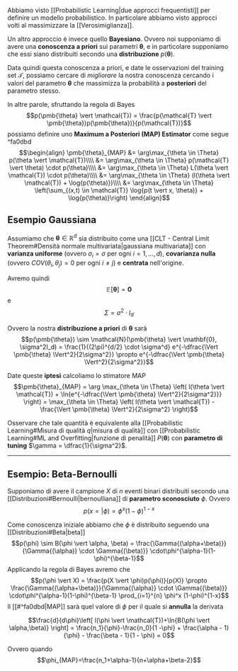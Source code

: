Abbiamo visto [[Probabilistic Learning|due approcci frequentisti]] per definire un modello probabilistico.
In particolare abbiamo visto approcci volti al massimizzare la [[Verosimiglianza]].

Un altro approccio è invece quello **Bayesiano**.
Ovvero noi supponiamo di avere una **conoscenza a priori** sui parametri $\pmb{\theta}$, e in particolare supponiamo che essi siano distribuiti secondo una **distribuzione** $p(\pmb{\theta})$.

Data quindi questa conoscenza a priori, e date le osservazioni del training set $\mathcal{T}$, possiamo cercare di *migliorare* la nostra conoscenza cercando i valori del parametro $\pmb{\theta}$ che massimizza la probabilità a **posteriori** del parametro stesso.

In altre parole, sfruttando la regola di Bayes $$p(\pmb{\theta} \vert \mathcal{T}) = \frac{p(\mathcal{T} \vert \pmb{\theta})p(\pmb{\theta})}{p(\mathcal{T})}$$ possiamo definire uno **Maximum a Posteriori (MAP) Estimator** come segue  ^fa0dbd
$$\begin{align}
\pmb{\theta}_{MAP}
&= \arg\max_{\theta \in \Theta} p(\theta \vert \mathcal{T})\\\\
&= \arg\max_{\theta \in \Theta} p(\mathcal{T} \vert \theta)  \cdot p(\theta)\\\\
&= \arg\max_{\theta \in \Theta} L(\theta \vert \mathcal{T})  \cdot p(\theta)\\\\
&= \arg\max_{\theta \in \Theta} (l(\theta \vert \mathcal{T}) + \log{p(\theta)})\\\\
&= \arg\max_{\theta \in \Theta} \left(\sum_{(x,t) \in \mathcal{T}} \log{p(t \vert x, \theta)} + \log{p(\theta)}\right)
\end{align}$$

## Esempio Gaussiana
Assumiamo che $\pmb{\theta} \in \mathbb{R}^d$ sia distribuito come una [[CLT - Central Limit Theorem#Densità normale multivariata|gaussiana multivariata]] con **varianza uniforme** (ovvero $\sigma_i = \sigma$ per ogni $i = 1, ..., d$), **covarianza nulla** (ovvero $COV(\theta_i, \theta_j) = 0$ per ogni $i \neq j$) e **centrata** nell'origine.

Avremo quindi $$\mathbb{E} \left[ \pmb{\theta} \right] = \mathbf{0}$$ e $$\Sigma = \sigma^2 \cdot I_d$$

Ovvero la nostra **distribuzione a priori** di $\pmb{\theta}$ sarà $$p(\pmb{\theta}) \sim \mathcal{N}(\pmb{\theta} \vert \mathbf{0}, \sigma^2I_d) = \frac{1}{(2\pi)^{d/2} \cdot \sigma^d} e^{-\dfrac{\Vert \pmb{\theta} \Vert^2}{2\sigma^2}} \propto e^{-\dfrac{\Vert \pmb{\theta} \Vert^2}{2\sigma^2}}$$

Date queste **iptesi** calcoliamo lo stimatore MAP
$$\pmb{\theta}_{MAP} = \arg \max_{\theta \in \Theta} \left( l(\theta \vert \mathcal{T}) + \ln{e^{-\dfrac{\Vert \pmb{\theta} \Vert^2}{2\sigma^2}}} \right) = \max_{\theta \in \Theta} \left( l(\theta \vert \mathcal{T}) - \frac{\Vert \pmb{\theta} \Vert^2}{2\sigma^2} \right)$$

Osservare che tale quantità è equivalente alla [[Probabilistic Learning#Misura di qualità $q$|misura di qualità]] con [[Probabilistic Learning#ML and Overfitting|funzione di penalità]] $P(\pmb{\theta})$ con **parametro di tuning** $\gamma = \dfrac{1}{\sigma^2}$.


------
## Esempio: Beta-Bernoulli
Supponiamo di avere il campione $X$ di $n$ eventi binari distribuiti secondo una [[Distribuzioni#Bernoulli|bernoulliana]] di **parametro sconosciuto** $\phi$.
Ovvero $$p(x = \vert \phi) = \phi^x(1-\phi)^{1-x}$$

Come conoscenza iniziale abbiamo che $\phi$ è distribuito seguendo una [[Distribuzioni#Beta|beta]] $$p(\phi) \sim B(\phi \vert \alpha, \beta) = \frac{\Gamma{(\alpha+\beta)}}{\Gamma{(\alpha)} \cdot \Gamma{(\beta)}} \cdot\phi^{\alpha-1}(1-\phi)^{\beta-1}$$
Applicando la regola di Bayes avremo che $$p(\phi \vert X) = \frac{p(X \vert \phi)p(\phi)}{p(X)} \propto \frac{\Gamma{(\alpha+\beta)}}{\Gamma{(\alpha)} \cdot \Gamma{(\beta)}} \cdot\phi^{\alpha-1}(1-\phi)^{\beta-1} \prod_{i=1}^{n} \phi^x (1-\phi)^{1-x}$$
Il [[#^fa0dbd|MAP]] sarà quel valore di $\phi$ per il quale si **annulla** la derivata

$$\frac{d}{d\phi}\left[ l(\phi \vert \mathcal{T})+\ln{B(\phi \vert \alpha,\beta)} \right] = \frac{n_1}{\phi}-\frac{n_0}{1 -\phi} + \frac{\alpha - 1}{\phi} - \frac{\beta - 1}{1 - \phi} = 0$$

Ovvero quando $$\phi_{MAP}=\frac{n_1+\alpha-1}{n+\alpha+\beta-2}$$
